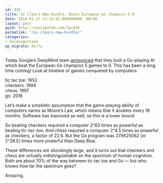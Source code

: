 ```yaml
---
id: 426
title: AI Clears New Hurdle; beats European Go champion 5-0
date: 2016-01-27 11:12:42.000000000 -08:00
layout: post
guid: http://louispotok.com/?p=426
permalink: "/ai-clears-new-hurdle/"
categories:
- Uncategorized
wp_migrate: dirty
---
```

Today Google&#8217;s DeepMind team [announced](https://t.co/mvCnAeiY2E) that they built a Go-playing AI which beat the European Go champion 5 games to 0. This has been a long time coming! Look at timeline of games conquered by computers:

tic tac toe: 1952  
checkers: 1994  
chess: 1997  
go: 2016

Let&#8217;s make a simplistic assumption that the game-playing ability of computers varies as Moore&#8217;s Law, which means that it doubles every 18 months. Software has improved as well, so this is a lower bound

So beating checkers required a computer 2^63 times as powerful as beating tic-tac-toe. And chess required a computer 2^4.5 times as powerful as checkers, a factor of 22.6. But the Go program was 379625062 (or 2^28.5) times more powerful than Deep Blue.

These differences are shockingly large, and it turns out that checkers and chess are virtually indistinguishable on the spectrum of human cognition. Both are about 70% of the way between tic tac toe and Go &#8212; but who knows how far the spectrum goes?

Amazing.